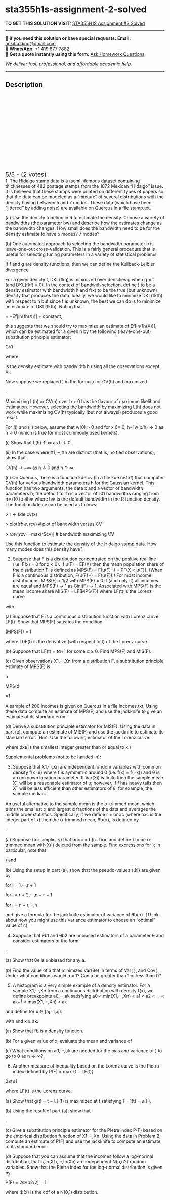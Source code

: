 # sta355h1s-assignment-2-solved
**TO GET THIS SOLUTION VISIT:** [STA355H1S Assignment #2 Solved](https://www.ankitcodinghub.com/product/assignment-2-sta355h1s-solved/)


---

📩 **If you need this solution or have special requests:** **Email:** ankitcoding@gmail.com  
📱 **WhatsApp:** +1 419 877 7882  
📄 **Get a quote instantly using this form:** [Ask Homework Questions](https://www.ankitcodinghub.com/services/ask-homework-questions/)

*We deliver fast, professional, and affordable academic help.*

---

<h2>Description</h2>



<div class="kk-star-ratings kksr-auto kksr-align-center kksr-valign-top" data-payload="{&quot;align&quot;:&quot;center&quot;,&quot;id&quot;:&quot;116651&quot;,&quot;slug&quot;:&quot;default&quot;,&quot;valign&quot;:&quot;top&quot;,&quot;ignore&quot;:&quot;&quot;,&quot;reference&quot;:&quot;auto&quot;,&quot;class&quot;:&quot;&quot;,&quot;count&quot;:&quot;2&quot;,&quot;legendonly&quot;:&quot;&quot;,&quot;readonly&quot;:&quot;&quot;,&quot;score&quot;:&quot;5&quot;,&quot;starsonly&quot;:&quot;&quot;,&quot;best&quot;:&quot;5&quot;,&quot;gap&quot;:&quot;4&quot;,&quot;greet&quot;:&quot;Rate this product&quot;,&quot;legend&quot;:&quot;5\/5 - (2 votes)&quot;,&quot;size&quot;:&quot;24&quot;,&quot;title&quot;:&quot;STA355H1S Assignment #2 Solved&quot;,&quot;width&quot;:&quot;138&quot;,&quot;_legend&quot;:&quot;{score}\/{best} - ({count} {votes})&quot;,&quot;font_factor&quot;:&quot;1.25&quot;}">

<div class="kksr-stars">

<div class="kksr-stars-inactive">
            <div class="kksr-star" data-star="1" style="padding-right: 4px">


<div class="kksr-icon" style="width: 24px; height: 24px;"></div>
        </div>
            <div class="kksr-star" data-star="2" style="padding-right: 4px">


<div class="kksr-icon" style="width: 24px; height: 24px;"></div>
        </div>
            <div class="kksr-star" data-star="3" style="padding-right: 4px">


<div class="kksr-icon" style="width: 24px; height: 24px;"></div>
        </div>
            <div class="kksr-star" data-star="4" style="padding-right: 4px">


<div class="kksr-icon" style="width: 24px; height: 24px;"></div>
        </div>
            <div class="kksr-star" data-star="5" style="padding-right: 4px">


<div class="kksr-icon" style="width: 24px; height: 24px;"></div>
        </div>
    </div>

<div class="kksr-stars-active" style="width: 138px;">
            <div class="kksr-star" style="padding-right: 4px">


<div class="kksr-icon" style="width: 24px; height: 24px;"></div>
        </div>
            <div class="kksr-star" style="padding-right: 4px">


<div class="kksr-icon" style="width: 24px; height: 24px;"></div>
        </div>
            <div class="kksr-star" style="padding-right: 4px">


<div class="kksr-icon" style="width: 24px; height: 24px;"></div>
        </div>
            <div class="kksr-star" style="padding-right: 4px">


<div class="kksr-icon" style="width: 24px; height: 24px;"></div>
        </div>
            <div class="kksr-star" style="padding-right: 4px">


<div class="kksr-icon" style="width: 24px; height: 24px;"></div>
        </div>
    </div>
</div>


<div class="kksr-legend" style="font-size: 19.2px;">
            5/5 - (2 votes)    </div>
    </div>
1. The Hidalgo stamp data is a (semi-)famous dataset containing thicknesses of 482 postage stamps from the 1872 Mexican “Hidalgo” issue. It is believed that these stamps were printed on different types of papers so that the data can be modeled as a “mixture” of several distributions with the density having between 5 and 7 modes. These data (which have been “jittered” by adding noise) are available on Quercus in a file stamp.txt.

(a) Use the density function in R to estimate the density. Choose a variety of bandwidths (the parameter bw) and describe how the estimates change as the bandwidth changes. How small does the bandwidth need to be for the density estimate to have 5 modes? 7 modes?

(b) One automated approach to selecting the bandwidth parameter h is leave-one-out cross-validation. This is a fairly general procedure that is useful for selecting tuning parameters in a variety of statistical problems.

If f and g are density functions, then we can define the Kullback-Leibler divergence

For a given density f, DKL(fkg) is minimized over densities g when g = f (and DKL(fkf) = 0). In the context of bandwith selection, define ) to be a density estimator with bandwidth h and f(x) to be the true (but unknown) density that produces the data. Ideally, we would like to minimize DKL(fkfh) with respect to h but since f is unknown, the best we can do is to minimize an estimate of DKL(fkfh). Noting that

= −Ef[ln(fh(X))] + constant,

this suggests that we should try to maximize an estimate of Ef[ln(fh(X))], which can be estimated for a given h by the following (leave-one-out) substitution principle estimator:

CV(

where

is the density estimate with bandwidth h using all the observations except Xi.

Now suppose we replaced ) in the formula for CV(h) and maximized

.

Maximizing L(h) or CV(h) over h &gt; 0 has the flavour of maximum likelihood estimation. However, selecting the bandwidth by maximizing L(h) does not work while maximizing CV(h) typically (but not always!) produces a good result.

For (i) and (ii) below, assume that w(0) &gt; 0 and for x 6= 0, h−1w(x/h) → 0 as h ↓ 0 (which is true for most commonly used kernels).

(i) Show that L(h) ↑ ∞ as h ↓ 0.

(ii) In the case where X1,···,Xn are distinct (that is, no tied observations), show that

CV(h) → −∞ as h ↓ 0 and h ↑ ∞.

(c) On Quercus, there is a function kde.cv (in a file kde.cv.txt) that computes CV(h) for various bandwidth parameters h for the Gaussian kernel. This function has two arguments, the data x and a vector of bandwidth parameters h; the default for h is a vector of 101 bandwidths ranging from h∗/10 to 4h∗ where h∗ is the default bandwidth in the R function density. The function kde.cv can be used as follows:

&gt; r &lt;- kde.cv(x)

&gt; plot(r$bw,r$cv) # plot of bandwidth versus CV

&gt; r$bw[r$cv==max(r$cv)] # bandwidth maximizing CV

Use this function to estimate the density of the Hidalgo stamp data. How many modes does this density have?

2. Suppose that F is a distribution concentrated on the positive real line (i.e. F(x) = 0 for x &lt; 0). If µ(F) = EF(X) then the mean population share of the distribution F is defined as MPS(F) = F(µ(F)−) = PF(X &lt; µ(F)). (When F is a continuous distribution, F(µ(F)−) = F(µ(F)).) For most income distributions, MPS(F) &gt; 1/2 with MPS(F) = 0 if (and only if) all incomes are equal and MPS(F) → 1 as Gini(F) → 1. Associated with MPS(F) is the mean income share MIS(F) = LF(MPS(F)) where LF(t) is the Lorenz curve

with

(a) Suppose that F is a continuous distribution function with Lorenz curve LF(t). Show that MPS(F) satisfies the condition

(MPS(F)) = 1

where L0F(t) is the derivative (with respect to t) of the Lorenz curve.

(b) Suppose that LF(t) = tα+1 for some α ≥ 0. Find MPS(F) and MIS(F).

(c) Given observations X1,···,Xn from a distribution F, a substitution principle estimate of MPS(F) is

n

MPS(d

=1

A sample of 200 incomes is given on Quercus in a file incomes.txt. Using these data compute an estimate of MPS(F) and use the jackknife to give an estimate of its standard error.

(d) Derive a substitution principle estimator for MIS(F). Using the data in part (c), compute an estimate of MIS(F) and use the jackknife to estimate its standard error. (Hint: Use the following estimator of the Lorenz curve:

where dxe is the smallest integer greater than or equal to x.)

Supplemental problems (not to be handed in):

3. Suppose that X1,···,Xn are independent random variables with common density f(x−θ) where f is symmetric around 0 (i.e. f(x) = f(−x)) and θ is an unknown location parameter. If Var(Xi) is finite then the sample mean X¯ will be a reasonable estimator of µ; however, if f has heavy tails then X¯ will be less efficient than other estimators of θ, for example, the sample median.

An useful alternative to the sample mean is the α-trimmed mean, which trims the smallest α and largest α fractions of the data and averages the middle order statistics. Specifically, if we define r = bnαc (where bxc is the integer part of x) then the α-trimmed mean, θb(α), is defined by

.

(a) Suppose (for simplicity) that bnαc = b(n−1)αc and define ) to be α-trimmed mean with X(i) deleted from the sample. Find expressions for ); in particular, note that

) and

(b) Using the setup in part (a), show that the pseudo-values {Φi} are given by

for i = 1,···,r + 1

for i = r + 2,···,n − r − 1

for i = n − r,···,n

and give a formula for the jackknife estimator of variance of θb(α). (Think about how you might use this variance estimator to choose an “optimal” value of r.)

4. Suppose that θb1 and θb2 are unbiased estimators of a parameter θ and consider estimators of the form

.

(a) Show that θe is unbiased for any a.

(b) Find the value of a that minimizes Var(θe) in terms of Var( ), and Cov( Under what conditions would a = 1? Can a be greater than 1 or less than 0?

5. A histogram is a very simple example of a density estimator. For a sample X1,···,Xn from a continuous distribution with density f(x), we define breakpoints a0,···,ak satisfying a0 &lt; min(X1,···,Xn) &lt; a1 &lt; a2 &lt; ··· &lt; ak−1 &lt; max(X1,···,Xn) &lt; ak

and define for x ∈ [aj−1,aj):

with and x ≥ ak.

(a) Show that fb is a density function.

(b) For a given value of x, evaluate the mean and variance of

(c) What conditions on a0,···,ak are needed for the bias and variance of ) to go to 0 as n → ∞?

6. Another measure of inequality based on the Lorenz curve is the Pietra index defined by P(F) = max {t − LF(t)}

0≤t≤1

where LF(t) is the Lorenz curve.

(a) Show that g(t) = t − LF(t) is maximized at t satisfying F −1(t) = µ(F).

(b) Using the result of part (a), show that

.

(c) Give a substitution principle estimator for the Pietra index P(F) based on the empirical distribution function of X1,···,Xn. Using the data in Problem 2, compute an estimate of P(F) and use the jackknife to compute an estimate of its standard error.

(d) Suppose that you can assume that the incomes follow a log-normal distribution, that is,ln(X1),···,ln(Xn) are independent N(µ,σ2) random variables. Show that the Pietra index for the log-normal distribution is given by

P(F) = 2Φ(σ2/2) − 1

where Φ(x) is the cdf of a N(0,1) distribution.
